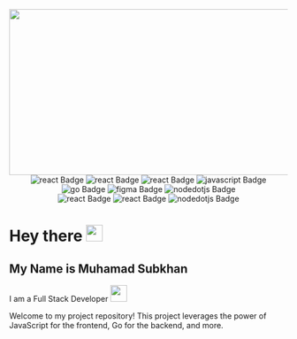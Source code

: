 
<div align="center">
    <img src="https://media.giphy.com/media/dWesBcTLavkZuG35MI/giphy.gif" width="600" height="300" />
</div>

<div align="center">
    <img src="https://img.shields.io/badge/css3-rgb(0, 121, 255)?style=for-the-badge&logo=css3&logoColor=white"
            alt="react Badge" />
        <img src="https://img.shields.io/badge/html5-rgb(255,69,0)?style=for-the-badge&logo=html5&logoColor=white"
            alt="react Badge" />
        <img src="https://img.shields.io/badge/react-rgb(236, 179, 101)?style=for-the-badge&logo=react&logoColor=blue"
            alt="react Badge" />
        <img src="https://img.shields.io/badge/javascript-rgb(4, 28, 50)?style=for-the-badge&logo=javascript&logoColor=yellow"
            alt="javascript Badge" />
        <img src="https://img.shields.io/badge/go-rgb(58, 166, 185)?style=for-the-badge&logo=go&logoColor=white"
            alt="go Badge" />
        <img src="https://img.shields.io/badge/figma-rgb(255, 199, 0)?style=for-the-badge&logo=figma&logoColor=orange"
            alt="figma Badge" />
        <img src="https://img.shields.io/badge/node js-rgb(246, 250, 112)?style=for-the-badge&logo=nodedotjs&logoColor=green"
            alt="nodedotjs Badge" />
</div>

<div align="center">
    <img src="https://img.shields.io/badge/notion-rgb(21, 21, 21)?style=for-the-badge&logo=notion&logoColor=white"
        alt="react Badge" />
    <img src="https://img.shields.io/badge/postman-rgb(108, 148, 111)?style=for-the-badge&logo=postman&logoColor=orange"
        alt="react Badge" />
    <img src="https://img.shields.io/badge/swagger-808836?style=for-the-badge&logo=swagger&logoColor=white"
        alt="nodedotjs Badge" />
</div>

# Hey there <img src="https://media.giphy.com/media/hvRJCLFzcasrR4ia7z/giphy.gif" width="30px" />

## My Name is Muhamad Subkhan

I am a Full Stack Developer <img src="https://media.giphy.com/media/WUlplcMpOCEmTGBtBW/giphy.gif" width="30" />

Welcome to my project repository! This project leverages the power of JavaScript for the frontend, Go for the backend, and more.

<!--
**muhamad-subkhan/muhamad-subkhan** is a ✨ _special_ ✨ repository because its `README.md` (this file) appears on your GitHub profile.

Here are some ideas to get you started:

- 🔭 I’m currently working on ...
- 🌱 I’m currently learning ...
- 👯 I’m looking to collaborate on ...
- 🤔 I’m looking for help with ...
- 💬 Ask me about ...
- 📫 How to reach me: ...
- 😄 Pronouns: ...
- ⚡ Fun fact: ...
-->
